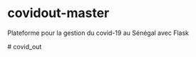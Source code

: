 # covidout-master
Plateforme pour la gestion du covid-19 au Sénégal avec Flask

#   c o v i d _ o u t  
 